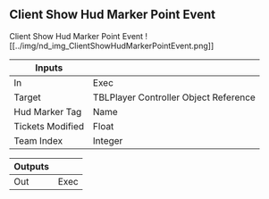 ## Client Show Hud Marker Point Event
Client Show Hud Marker Point Event
![[../img/nd_img_ClientShowHudMarkerPointEvent.png]]

|Inputs||
|--|--|
| In | Exec |
| Target | TBLPlayer Controller Object Reference |
| Hud Marker Tag | Name |
| Tickets Modified | Float |
| Team Index | Integer |

|Outputs||
|--|--|
| Out | Exec |

